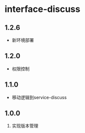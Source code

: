 # interface-discuss

## 1.2.6
- 新环境部署

## 1.2.0
- 权限控制

## 1.1.0
- 移动逻辑到service-discuss

## 1.0.0
1. 实现版本管理

